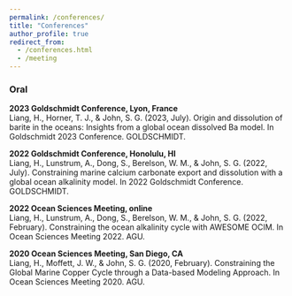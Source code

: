 ```yaml
---
permalink: /conferences/
title: "Conferences"
author_profile: true
redirect_from: 
  - /conferences.html
  - /meeting
---
```


### Oral
**2023 Goldschmidt Conference, Lyon, France** \
Liang, H., Horner, T. J., & John, S. G. (2023, July). Origin and dissolution of barite in the oceans: Insights from a global ocean dissolved Ba model. In Goldschmidt 2023 Conference. GOLDSCHMIDT.

**2022 Goldschmidt Conference, Honolulu, HI** \
Liang, H., Lunstrum, A., Dong, S., Berelson, W. M., & John, S. G. (2022, July). Constraining marine calcium carbonate export and dissolution with a global ocean alkalinity model. In 2022 Goldschmidt Conference. GOLDSCHMIDT.

**2022 Ocean Sciences Meeting, online** \
Liang, H., Lunstrum, A., Dong, S., Berelson, W. M., & John, S. G. (2022, February). Constraining the ocean alkalinity cycle with AWESOME OCIM. In Ocean Sciences Meeting 2022. AGU.

**2020 Ocean Sciences Meeting, San Diego, CA** \
Liang, H., Moffett, J. W., & John, S. G. (2020, February). Constraining the Global Marine Copper Cycle through a Data-based Modeling Approach. In Ocean Sciences Meeting 2020. AGU.

